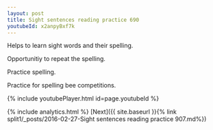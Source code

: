 ```yaml
---
layout: post
title: Sight sentences reading practice 690
youtubeId: x2anpyBxf7k
---
```

 
 
Helps to learn sight words and their spelling.

Opportunitiy to repeat the spelling. 

Practice spelling. 
 
Practice for spelling bee competitions. 
 
{% include youtubePlayer.html id=page.youtubeId %}
 
 
{% include analytics.html %} 
[Next]({{ site.baseurl }}{% link  split1/_posts/2016-02-27-Sight sentences reading practice 907.md%})
 
